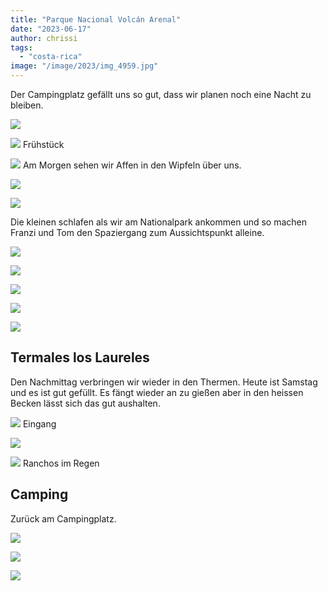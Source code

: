 ```yaml
---
title: "Parque Nacional Volcán Arenal"
date: "2023-06-17"
author: chrissi
tags: 
  - "costa-rica"
image: "/image/2023/img_4959.jpg"
---
```


Der Campingplatz gefällt uns so gut, dass wir planen noch eine Nacht zu bleiben.

![](/image/2023/img_2355-1.jpg?w=1024)

![](/image/2023/img_4952.jpg?w=1024)
Frühstück

![](/image/2023/img_2365.jpg?w=768)
Am Morgen sehen wir Affen in den Wipfeln über uns.

![](/image/2023/img_2374.jpg?w=1024)

![](/image/2023/img_2376.jpg?w=1024)

Die kleinen schlafen als wir am Nationalpark ankommen und so machen Franzi und Tom den Spaziergang zum Aussichtspunkt alleine.

![](/image/2023/img_4955.jpg?w=1024)

![](/image/2023/img_4956.jpg?w=768)

![](/image/2023/img_4959.jpg?w=768)

![](/image/2023/img_4965.jpg?w=768)

![](/image/2023/img_4966.jpg?w=768)

## Termales los Laureles

Den Nachmittag verbringen wir wieder in den Thermen. Heute ist Samstag und es ist gut gefüllt. Es fängt wieder an zu gießen aber in den heissen Becken lässt sich das gut aushalten.

![](/image/2023/img_2390.jpg?w=1024)
Eingang

![](/image/2023/img_2396.jpg?w=1024)

![](/image/2023/img_2394.jpg?w=1024)
Ranchos im Regen

## Camping

Zurück am Campingplatz.

![](/image/2023/img_2406.jpg?w=1024)

![](/image/2023/img_2407.jpg?w=1024)

![](/image/2023/img_2403.jpg?w=1024)
